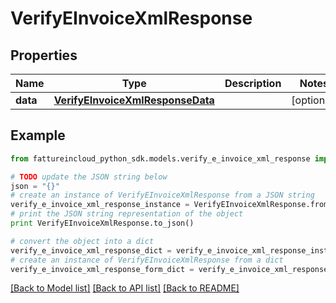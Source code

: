 # VerifyEInvoiceXmlResponse


## Properties
Name | Type | Description | Notes
------------ | ------------- | ------------- | -------------
**data** | [**VerifyEInvoiceXmlResponseData**](VerifyEInvoiceXmlResponseData.md) |  | [optional] 

## Example

```python
from fattureincloud_python_sdk.models.verify_e_invoice_xml_response import VerifyEInvoiceXmlResponse

# TODO update the JSON string below
json = "{}"
# create an instance of VerifyEInvoiceXmlResponse from a JSON string
verify_e_invoice_xml_response_instance = VerifyEInvoiceXmlResponse.from_json(json)
# print the JSON string representation of the object
print VerifyEInvoiceXmlResponse.to_json()

# convert the object into a dict
verify_e_invoice_xml_response_dict = verify_e_invoice_xml_response_instance.to_dict()
# create an instance of VerifyEInvoiceXmlResponse from a dict
verify_e_invoice_xml_response_form_dict = verify_e_invoice_xml_response.from_dict(verify_e_invoice_xml_response_dict)
```
[[Back to Model list]](../README.md#documentation-for-models) [[Back to API list]](../README.md#documentation-for-api-endpoints) [[Back to README]](../README.md)



